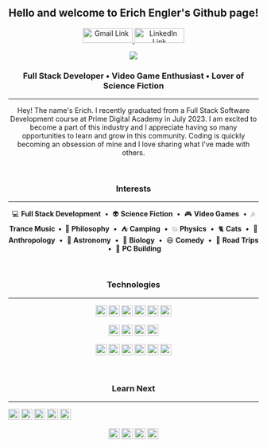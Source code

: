 <!--------------------- Intro ---------------------->
<h2 align="center">Hello and welcome to Erich Engler's Github page!</h2>

<!--------------------- Links ---------------------->
<p align="center">
<a href="mailto:erichjohnengler@gmail.com" target="_blank" rel="noopener noreferrer">
    <img alt="Gmail Link" title="Gmail Link" src="https://img.shields.io/badge/Gmail-D14836?style=for-the-badge&logo=gmail&logoColor=white"                   height="30px" width="100px"/>
</a>
<a href="https://www.linkedin.com/in/erichengler/" target="_blank" rel="noopener noreferrer">
    <img alt="LinkedIn Link" title="LinkedIn Link" src="https://img.shields.io/badge/linkedin-%230077B5.svg?style=for-the-                      badge&logo=linkedin&logoColor=white" height="30px" width="100px"/>
</a>
</p>
<!--------------------- Image ---------------------->
<p align="center">
    <a href="https://www.deviantart.com/chernigiv/art/Mass-Effect-fan-art-547443715">
    <img src="https://images-wixmp-ed30a86b8c4ca887773594c2.wixmp.com/f/3c49b196-7b63-404c-9ab6-d93f5be93b0a/d91xm9v-91fd0818-9d6b-48f0-b803-88268ad64de2.jpg?token=eyJ0eXAiOiJKV1QiLCJhbGciOiJIUzI1NiJ9.eyJzdWIiOiJ1cm46YXBwOjdlMGQxODg5ODIyNjQzNzNhNWYwZDQxNWVhMGQyNmUwIiwiaXNzIjoidXJuOmFwcDo3ZTBkMTg4OTgyMjY0MzczYTVmMGQ0MTVlYTBkMjZlMCIsIm9iaiI6W1t7InBhdGgiOiJcL2ZcLzNjNDliMTk2LTdiNjMtNDA0Yy05YWI2LWQ5M2Y1YmU5M2IwYVwvZDkxeG05di05MWZkMDgxOC05ZDZiLTQ4ZjAtYjgwMy04ODI2OGFkNjRkZTIuanBnIn1dXSwiYXVkIjpbInVybjpzZXJ2aWNlOmZpbGUuZG93bmxvYWQiXX0.NNniqWSRhljHyz4s3fJBvTF7zOG80PwjHjeOOM9RQ7I">
    </a>
</p>
<!--------------------- About Me ---------------------->
<h3 align="center">Full Stack Developer • Video Game Enthusiast • Lover of Science Fiction</h3>
<hr />
<p align="center">  
Hey! The name's Erich. I recently graduated from a Full Stack Software Development course at Prime Digital Academy in July 2023. I am excited to become a part of this industry and I appreciate having so many opportunities to learn and grow in this community. Coding is quickly becoming an obsession of mine and I love sharing what I've made with others.
</p>
<br />
<!--------------------- Interests ---------------------->
<h3 align="center">Interests</h3>
<hr />
<p align="center">
💻  <b>Full Stack Development</b> &nbsp;&bull;&nbsp; 👽 <b>Science Fiction</b> &nbsp;&bull;&nbsp; 🎮 <b>Video Games</b> &nbsp;&bull;&nbsp;
🎶 <b>Trance Music &nbsp;&bull;&nbsp; </b>🙈 <b>Philosophy</b> &nbsp;&bull;&nbsp; ⛺ <b>Camping</b> &nbsp;&bull;&nbsp; 💥 <b>Physics</b> &nbsp;&bull;&nbsp; 🐈 <b>Cats</b> &nbsp;&bull;&nbsp; 👫 <b>Anthropology</b> &nbsp;&bull;&nbsp; 🔭 <b>Astronomy</b> &nbsp;&bull;&nbsp; 🐒 <b>Biology</b> &nbsp;&bull;&nbsp; 😆 <b>Comedy</b> &nbsp;&bull;&nbsp; 🚙 <b>Road Trips</b> &nbsp;&bull;&nbsp; 🔧 <b>PC Building</b> 
</p>
<br />
<!--------------------- Technologies ---------------------->
<h3 align="center">Technologies</h3>
<hr />
<!--------------------- Frontend ---------------------->
<p align="center">
    <img src="https://img.shields.io/badge/JavaScript-323330?style=plastic&logo=javascript&logoColor=F7DF1E" height="22px"/>
    <img src="https://img.shields.io/badge/TypeScript-8A2BE2?style=plastic&logo=typescript&logoColor=white" height="22px"/>
    <img src="https://img.shields.io/badge/React-20232A?style=plastic&logo=react&logoColor=61DAFB" height="22px"/>
    <img src="https://img.shields.io/badge/Redux-593D88?style=plastic&logo=redux&logoColor=white" height="22px"/>
    <img src="https://img.shields.io/badge/React_Router-CA4225?style=plastic&logo=react-router&logoColor=white" height="22px"/>
    <img src="https://img.shields.io/badge/Material--UI-0081CB?style=plastic&logo=material-ui&logoColor=white" height="22px"/>
</p>
<!--------------------- Backend ---------------------->
<p align="center">
    <img src="https://img.shields.io/badge/Node.js-339933?style=plastic&logo=nodedotjs&logoColor=white" height="22px"/>
    <img src="https://img.shields.io/badge/Express.js-000000?style=plastic&logo=express&logoColor=white" height="22px"/>
    <img src="https://img.shields.io/badge/PostgreSQL-316192?style=plastic&logo=postgresql&logoColor=white" height="22px"/>
    <img src="https://img.shields.io/badge/npm-CB3837?style=plastic&logo=npm&logoColor=white" height="22px"/>
</p>
<!--------------------- Tools ---------------------->
<p align="center">
    <img src="https://img.shields.io/badge/GitHub-100000?style=plastic&logo=github&logoColor=white" height="22px"/>
    <img src="https://img.shields.io/badge/Visual_Studio_Code-0078D4?style=plastic&logo=visual%20studio%20code&logoColor=white" height="22px"/>
    <img src="https://img.shields.io/badge/GIT-E44C30?style=plastic&logo=git&logoColor=white" height="22px"/>
    <img src="https://img.shields.io/badge/Heroku-430098?style=plastic&logo=heroku&logoColor=white" height="22px"/>
    <img src="https://img.shields.io/badge/Postman-FF6C37?style=plastic&logo=Postman&logoColor=white" height="22px"/>
    <img src="https://img.shields.io/badge/Slack-4A154B?style=plastic&logo=slack&logoColor=white" height="22px"/>
</p>
<br />
<!--------------------- Learn Next ---------------------->
<h3 align="center">Learn Next</h3>
<hr />
    <img src="https://img.shields.io/badge/Python-430098?style=plastic&logo=python&logoColor=white" height="22px"/>
    <img src="https://img.shields.io/badge/Java-orange?style=plastic&logo=java&logoColor=white" height="22px"/>
    <img src="https://img.shields.io/badge/Ruby-maroon?style=plastic&logo=ruby&logoColor=white" height="22px"/>
    <img src="https://img.shields.io/badge/PHP-purple?style=plastic&logo=php&logoColor=white" height="22px"/>
    <img src="https://img.shields.io/badge/c%23-%23239120.svg?style=for-the-badge&logo=c-sharp&logoColor=white" height="22px"/>
</p>
<p align="center">
    <img src="https://img.shields.io/badge/.NET-5C2D91?style=for-the-badge&logo=.net&logoColor=white" height="22px"/>
    <img src="https://img.shields.io/badge/Vue-339933?style=plastic&logo=vue.js&logoColor=white" height="22px"/>
    <img src="https://img.shields.io/badge/Angular-red?style=plastic&logo=angular&logoColor=white" height="22px"/>
    <img src="https://img.shields.io/badge/react_native-%2320232a.svg?style=for-the-badge&logo=react&logoColor=%2361DAFB" height="22px"/>   
</p>
<br />



    
    
